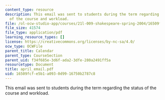 ```yaml
---
content_type: resource
description: This email was sent to students during the term regarding the status
  of the course and workload.
file: /ol-ocw-studio-app/courses/21l-009-shakespeare-spring-2004/16509fcfe5b1a0930d9916750b2787c8_april_email.pdf
file_size: 41574
file_type: application/pdf
learning_resource_types: []
license: https://creativecommons.org/licenses/by-nc-sa/4.0/
ocw_type: OCWFile
parent_title: Calendar
parent_type: CourseSection
parent_uid: f34f685e-3d6f-ada2-3dfe-280a2491ff5a
resourcetype: Document
title: april_email.pdf
uid: 16509fcf-e5b1-a093-0d99-16750b2787c8
---
```

This email was sent to students during the term regarding the status of the course and workload.